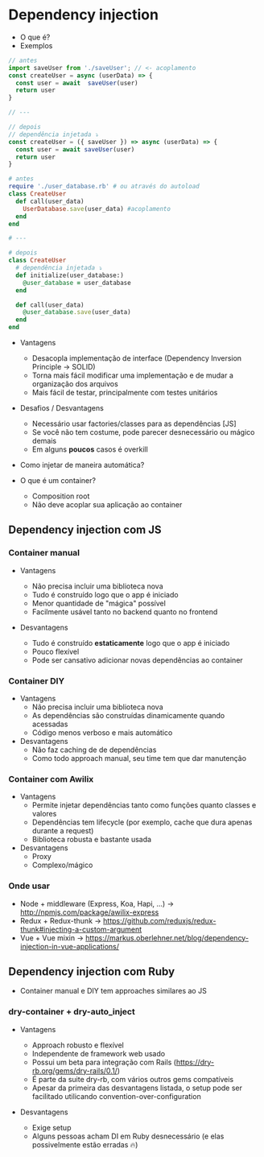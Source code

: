 # Dependency injection

- O que é?
- Exemplos

```js
// antes
import saveUser from './saveUser'; // <- acoplamento
const createUser = async (userData) => {
  const user = await  saveUser(user)
  return user
}

// ---

// depois
// dependência injetada ⤵️
const createUser = ({ saveUser }) => async (userData) => {
  const user = await saveUser(user)
  return user
}
```

```rb
# antes
require './user_database.rb' # ou através do autoload
class CreateUser
  def call(user_data)
    UserDatabase.save(user_data) #acoplamento
  end
end

# ---

# depois
class CreateUser
  # dependência injetada ⤵️
  def initialize(user_database:)
    @user_database = user_database
  end

  def call(user_data)
    @user_database.save(user_data)
  end
end
```

- Vantagens
  - Desacopla implementação de interface (Dependency Inversion Principle -> SOLID)
  - Torna mais fácil modificar uma implementação e de mudar a organização dos arquivos
  - Mais fácil de testar, principalmente com testes unitários

- Desafios / Desvantagens
  - Necessário usar factories/classes para as dependências [JS]
  - Se você não tem costume, pode parecer desnecessário ou mágico demais
  - Em alguns **poucos** casos é overkill

- Como injetar de maneira automática?
- O que é um container?
  - Composition root
  - Não deve acoplar sua aplicação ao container

## Dependency injection com JS

### Container manual

- Vantagens
  - Não precisa incluir uma biblioteca nova
  - Tudo é construído logo que o app é iniciado
  - Menor quantidade de "mágica" possível
  - Facilmente usável tanto no backend quanto no frontend

- Desvantagens
  - Tudo é construído **estaticamente** logo que o app é iniciado
  - Pouco flexível
  - Pode ser cansativo adicionar novas dependências ao container

### Container DIY

- Vantagens
  - Não precisa incluir uma biblioteca nova
  - As dependências são construídas dinamicamente quando acessadas
  - Código menos verboso e mais automático
- Desvantagens
  - Não  faz caching de de dependências
  - Como todo approach manual, seu time tem que dar manutenção

### Container com Awilix

- Vantagens
  - Permite injetar dependências tanto como funções quanto classes e valores
  - Dependências tem lifecycle (por exemplo, cache que dura apenas durante a request)
  - Biblioteca robusta e bastante usada
- Desvantagens
  - Proxy
  - Complexo/mágico

### Onde usar

- Node + middleware (Express, Koa, Hapi, ...) -> http://npmjs.com/package/awilix-express
- Redux + Redux-thunk -> https://github.com/reduxjs/redux-thunk#injecting-a-custom-argument
- Vue + Vue mixin -> https://markus.oberlehner.net/blog/dependency-injection-in-vue-applications/

## Dependency injection com Ruby

- Container manual e DIY tem approaches similares ao JS

### dry-container + dry-auto_inject

- Vantagens
  - Approach robusto e flexível
  - Independente de framework web usado
  - Possui um beta para integração com Rails (https://dry-rb.org/gems/dry-rails/0.1/)
  - É parte da suite dry-rb, com vários outros gems compatíveis
  - Apesar da primeira das desvantagens listada, o setup pode ser facilitado utilicando convention-over-configuration

- Desvantagens
  - Exige setup
  - Alguns pessoas acham DI em Ruby desnecessário (e elas possivelmente estão erradas 🔥)
